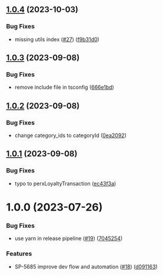 ## [1.0.4](https://github.com/onesiamsuperapp/spw-perxtech-api-client/compare/v1.0.3...v1.0.4) (2023-10-03)


### Bug Fixes

* missing utils index ([#27](https://github.com/onesiamsuperapp/spw-perxtech-api-client/issues/27)) ([f9b31d0](https://github.com/onesiamsuperapp/spw-perxtech-api-client/commit/f9b31d017df75dfb4ad8b9cf8f905af97cd2763c))

## [1.0.3](https://github.com/onesiamsuperapp/spw-perxtech-api-client/compare/v1.0.2...v1.0.3) (2023-09-08)


### Bug Fixes

* remove include file in tsconfig ([666e1bd](https://github.com/onesiamsuperapp/spw-perxtech-api-client/commit/666e1bd7f2299e4431e785b37d5f3a9d03ee6362))

## [1.0.2](https://github.com/onesiamsuperapp/spw-perxtech-api-client/compare/v1.0.1...v1.0.2) (2023-09-08)


### Bug Fixes

* change category_ids to categoryId ([0ea2092](https://github.com/onesiamsuperapp/spw-perxtech-api-client/commit/0ea20921735b68183d9e1a90a1df35a42871b001))

## [1.0.1](https://github.com/onesiamsuperapp/spw-perxtech-api-client/compare/v1.0.0...v1.0.1) (2023-09-08)


### Bug Fixes

* typo to perxLoyaltyTransaction ([ec43f3a](https://github.com/onesiamsuperapp/spw-perxtech-api-client/commit/ec43f3a88d31df3d59f67c9fde7b43e61d5f3026))

# 1.0.0 (2023-07-26)


### Bug Fixes

* use yarn in release pipeline ([#19](https://github.com/onesiamsuperapp/spw-perxtech-api-client/issues/19)) ([7045254](https://github.com/onesiamsuperapp/spw-perxtech-api-client/commit/7045254d36678b9cab2f17541b910ec4d56396a4))


### Features

* SP-5685 improve dev flow and automation  ([#18](https://github.com/onesiamsuperapp/spw-perxtech-api-client/issues/18)) ([d091163](https://github.com/onesiamsuperapp/spw-perxtech-api-client/commit/d0911634013580f6cf366b542ce7512c8bcf3064))
